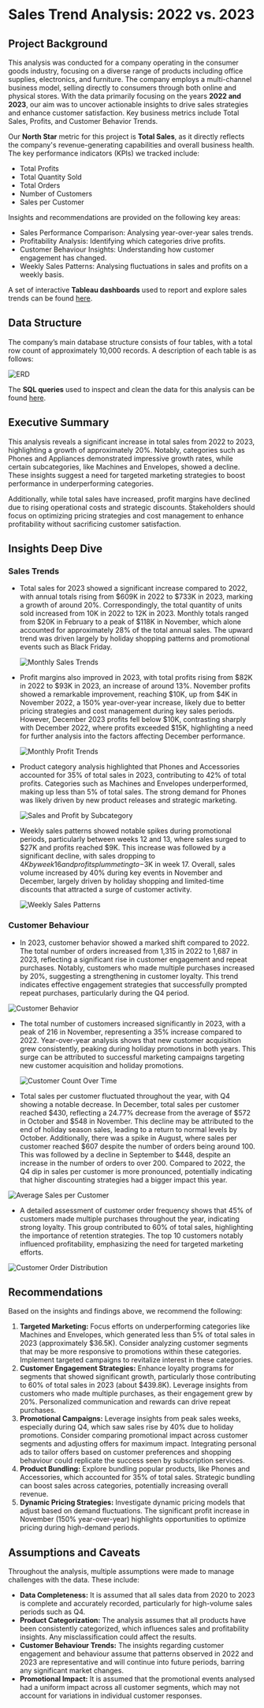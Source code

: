 # Sales Trend Analysis: 2022 vs. 2023

## Project Background
This analysis was conducted for a company operating in the consumer goods industry, focusing on a diverse range of products including office supplies, electronics, and furniture. The company employs a multi-channel business model, selling directly to consumers through both online and physical stores. With the data primarily focusing on the years **2022 and 2023**, our aim was to uncover actionable insights to drive sales strategies and enhance customer satisfaction. Key business metrics include Total Sales, Profits, and Customer Behavior Trends.

Our **North Star** metric for this project is **Total Sales**, as it directly reflects the company's revenue-generating capabilities and overall business health. The key performance indicators (KPIs) we tracked include:
- Total Profits
- Total Quantity Sold
- Total Orders
- Number of Customers
- Sales per Customer

Insights and recommendations are provided on the following key areas:
- Sales Performance Comparison: Analysing year-over-year sales trends.
- Profitability Analysis: Identifying which categories drive profits.
- Customer Behaviour Insights: Understanding how customer engagement has changed.
- Weekly Sales Patterns: Analysing fluctuations in sales and profits on a weekly basis.


A set of interactive **Tableau dashboards** used to report and explore sales trends can be found [here](https://public.tableau.com/views/SalesCustomerDashboardsDynamic_17296122448070/SalesDashboard?:language=en-GB&:sid=&:redirect=auth&:display_count=n&:origin=viz_share_link).

## Data Structure
The company’s main database structure consists of four tables, with a total row count of approximately 10,000 records. A description of each table is as follows:

![ERD](visuals/ERD.JPG)

The **SQL queries** used to inspect and clean the data for this analysis can be found [here](https://github.com/HamidSherz/Retail-Sales-Analysis-2023/blob/main/data_cleanup.sql).

## Executive Summary
This analysis reveals a significant increase in total sales from 2022 to 2023, highlighting a growth of approximately 20%. Notably, categories such as Phones and Appliances demonstrated impressive growth rates, while certain subcategories, like Machines and Envelopes, showed a decline. These insights suggest a need for targeted marketing strategies to boost performance in underperforming categories.

Additionally, while total sales have increased, profit margins have declined due to rising operational costs and strategic discounts. Stakeholders should focus on optimizing pricing strategies and cost management to enhance profitability without sacrificing customer satisfaction.

## Insights Deep Dive

### Sales Trends
- Total sales for 2023 showed a significant increase compared to 2022, with annual totals rising from $609K in 2022 to $733K in 2023, marking a growth of around 20%. Correspondingly, the total quantity of units sold increased from 10K in 2022 to 12K in 2023. Monthly totals ranged from $20K in February to a peak of $118K in November, which alone accounted for approximately 28% of the total annual sales. The upward trend was driven largely by holiday shopping patterns and promotional events such as Black Friday.

  ![Monthly Sales Trends](visuals/Sales_dash.JPG)


- Profit margins also improved in 2023, with total profits rising from $82K in 2022 to $93K in 2023, an increase of around 13%. November profits showed a remarkable improvement, reaching $10K, up from $4K in November 2022, a 150% year-over-year increase, likely due to better pricing strategies and cost management during key sales periods. However, December 2023 profits fell below $10K, contrasting sharply with December 2022, where profits exceeded $15K, highlighting a need for further analysis into the factors affecting December performance.

  ![Monthly Profit Trends](visuals/sales_profit_quantity.JPG)


- Product category analysis highlighted that Phones and Accessories accounted for 35% of total sales in 2023, contributing to 42% of total profits. Categories such as Machines and Envelopes underperformed, making up less than 5% of total sales. The strong demand for Phones was likely driven by new product releases and strategic marketing.

  ![Sales and Profit by Subcategory](visuals/Subcategory_comparison.JPG)


- Weekly sales patterns showed notable spikes during promotional periods, particularly between weeks 12 and 13, where sales surged to $27K and profits reached $9K. This increase was followed by a significant decline, with sales dropping to $4K by week 16 and profits plummeting to -$3K in week 17. Overall, sales volume increased by 40% during key events in November and December, largely driven by holiday shopping and limited-time discounts that attracted a surge of customer activity.

  ![Weekly Sales Patterns](visuals/Weekly_trends.JPG)


### Customer Behaviour
- In 2023, customer behavior showed a marked shift compared to 2022. The total number of orders increased from 1,315 in 2022 to 1,687 in 2023, reflecting a significant rise in customer engagement and repeat purchases. Notably, customers who made multiple purchases increased by 20%, suggesting a strengthening in customer loyalty. This trend indicates effective engagement strategies that successfully prompted repeat purchases, particularly during the Q4 period.

![Customer Behavior](visuals/Customer_dash.JPG)


- The total number of customers increased significantly in 2023, with a peak of 216 in November, representing a 35% increase compared to 2022. Year-over-year analysis shows that new customer acquisition grew consistently, peaking during holiday promotions in both years. This surge can be attributed to successful marketing campaigns targeting new customer acquisition and holiday promotions.

  ![Customer Count Over Time](visuals/Customer_count.JPG)


- Total sales per customer fluctuated throughout the year, with Q4 showing a notable decrease. In December, total sales per customer reached $430, reflecting a 24.77% decrease from the average of $572 in October and $548 in November. This decline may be attributed to the end of holiday season sales, leading to a return to normal levels by October. Additionally, there was a spike in August, where sales per customer reached $607 despite the number of orders being around 100. This was followed by a decline in September to $448, despite an increase in the number of orders to over 200. Compared to 2022, the Q4 dip in sales per customer is more pronounced, potentially indicating that higher discounting strategies had a bigger impact this year.

![Average Sales per Customer](visuals/Sales_per_customer_&_Nr_of_orders.JPG)


- A detailed assessment of customer order frequency shows that 45% of customers made multiple purchases throughout the year, indicating strong loyalty. This group contributed to 60% of total sales, highlighting the importance of retention strategies. The top 10 customers notably influenced profitability, emphasizing the need for targeted marketing efforts.

![Customer Order Distribution](visuals/Customer_distribution_screenshot.JPG)

## Recommendations
Based on the insights and findings above, we recommend the following:
1. **Targeted Marketing:** Focus efforts on underperforming categories like Machines and Envelopes, which generated less than 5% of total sales in 2023 (approximately $36.5K). Consider analyzing customer segments that may be more responsive to promotions within these categories. Implement targeted campaigns to revitalize interest in these categories.
2. **Customer Engagement Strategies:** Enhance loyalty programs for segments that showed significant growth, particularly those contributing to 60% of total sales in 2023 (about $439.8K). Leverage insights from customers who made multiple purchases, as their engagement grew by 20%. Personalized communication and rewards can drive repeat purchases.
3. **Promotional Campaigns:** Leverage insights from peak sales weeks, especially during Q4, which saw sales rise by 40% due to holiday promotions. Consider comparing promotional impact across customer segments and adjusting offers for maximum impact. Integrating personal ads to tailor offers based on customer preferences and shopping behaviour could replicate the success seen by subscription services.
4. **Product Bundling:** Explore bundling popular products, like Phones and Accessories, which accounted for 35% of total sales. Strategic bundling can boost sales across categories, potentially increasing overall revenue.
5. **Dynamic Pricing Strategies:** Investigate dynamic pricing models that adjust based on demand fluctuations. The significant profit increase in November (150% year-over-year) highlights opportunities to optimize pricing during high-demand periods.

## Assumptions and Caveats
Throughout the analysis, multiple assumptions were made to manage challenges with the data. These include:
- **Data Completeness:** It is assumed that all sales data from 2020 to 2023 is complete and accurately recorded, particularly for high-volume sales periods such as Q4.
- **Product Categorization:** The analysis assumes that all products have been consistently categorized, which influences sales and profitability insights. Any misclassification could affect the results.
- **Customer Behaviour Trends:** The insights regarding customer engagement and behaviour assume that patterns observed in 2022 and 2023 are representative and will continue into future periods, barring any significant market changes.
- **Promotional Impact:** It is assumed that the promotional events analysed had a uniform impact across all customer segments, which may not account for variations in individual customer responses.
